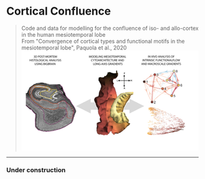 
# Cortical Confluence
> Code and data for modelling for the confluence of iso- and allo-cortex in the human mesiotemporal lobe <br /> 
> From "Convergence of cortical types and functional motifs in the mesiotemporal lobe", Paquola et al., 2020  <br /> 
![image](https://github.com/MICA-MNI/micaopen/blob/master/cortical_confluence/graphical_abstract.png)


---

### Under construction

